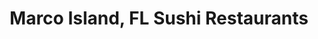 ---
layout: city
title: Marco Island, FL Sushi Restaurants
permalink: /florida/marco-island/
stateAbbr: FL
stateName: Florida
cityName: Marco Island

---